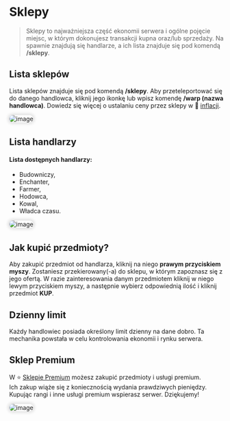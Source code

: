 <style>
img:not(.medium-zoom-image--opened):not(.navbar-link-icon) {
    max-width: 350px; /* Maksymalna szerokość */
    max-height: 300px; /* Maksymalna wysokość */
    width: auto; /* Automatyczna szerokość */
    height: auto; /* Automatyczna wysokość */
    object-fit: contain; /* Dopasowanie bez przycinania */
    margin: 0 8px 4px 0;
    box-shadow: 0 0 6px 4px rgba(0, 0, 0, .1);
    border-radius: 10px;
}
</style>

# Sklepy

> Sklepy to najważniejsza część ekonomii serwera i ogólne pojęcie miejsc, w którym dokonujesz transakcji kupna oraz/lub sprzedaży. Na spawnie znajdują się handlarze, a ich lista znajduje się pod komendą **/sklepy**.

## Lista sklepów

Lista sklepów znajduje się pod komendą **/sklepy**. Aby przeteleportować się do danego handlowca, kliknij jego ikonkę lub wpisz komendę **/warp (nazwa handlowca)**.
Dowiedz się więcej o ustalaniu ceny przez sklepy w 💸 [inflacji](/inflation).

![image](/pages/images/shops/shop-1.webp)

## Lista handlarzy

#### Lista dostępnych handlarzy:
- Budowniczy,
- Enchanter,
- Farmer,
- Hodowca,
- Kowal,
- Władca czasu.

![image](/pages/images/shops/shop-3.webp)

## Jak kupić przedmioty?

Aby zakupić przedmiot od handlarza, kliknij na niego **prawym przyciskiem myszy**. Zostaniesz przekierowany(-a) do sklepu, w którym zapoznasz się z jego ofertą. W razie zainteresowania danym przedmiotem kliknij w niego lewym przyciskiem myszy, a następnie wybierz odpowiednią ilość i kliknij przedmiot **KUP**.

## Dzienny limit

Każdy handlowiec posiada określony limit dzienny na dane dobro. Ta mechanika powstała w celu kontrolowania ekonomii i rynku serwera.

## Sklep Premium

W ⭐ [Sklepie Premium](/shops) możesz zakupić przedmioty i usługi premium.
<br>Ich zakup wiąże się z koniecznością wydania prawdziwych pieniędzy.
<br>Kupując rangi i inne usługi premium wspierasz serwer. Dziękujemy!

![image](/pages/images/shops/shop-4.webp)